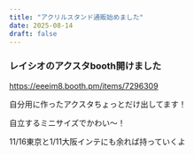 ```yaml
---
title: "アクリルスタンド通販始めました"
date: 2025-08-14
draft: false
---
```

### レイシオのアクスタbooth開けました
https://eeeim8.booth.pm/items/7296309


自分用に作ったアクスタちょっとだけ出してます！

自立するミニサイズでかわい～！

11/16東京と1/11大阪インテにも余れば持っていくよ

